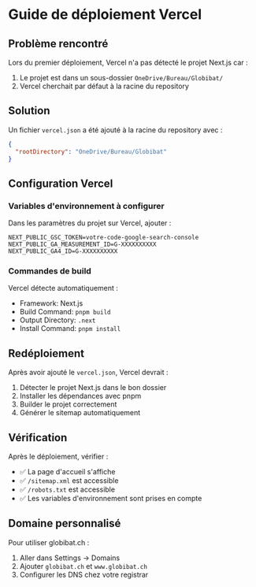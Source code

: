 # Guide de déploiement Vercel

## Problème rencontré

Lors du premier déploiement, Vercel n'a pas détecté le projet Next.js car :
1. Le projet est dans un sous-dossier `OneDrive/Bureau/Globibat/`
2. Vercel cherchait par défaut à la racine du repository

## Solution

Un fichier `vercel.json` a été ajouté à la racine du repository avec :
```json
{
  "rootDirectory": "OneDrive/Bureau/Globibat"
}
```

## Configuration Vercel

### Variables d'environnement à configurer

Dans les paramètres du projet sur Vercel, ajouter :

```
NEXT_PUBLIC_GSC_TOKEN=votre-code-google-search-console
NEXT_PUBLIC_GA_MEASUREMENT_ID=G-XXXXXXXXXX
NEXT_PUBLIC_GA4_ID=G-XXXXXXXXXX
```

### Commandes de build

Vercel détecte automatiquement :
- Framework: Next.js
- Build Command: `pnpm build`
- Output Directory: `.next`
- Install Command: `pnpm install`

## Redéploiement

Après avoir ajouté le `vercel.json`, Vercel devrait :
1. Détecter le projet Next.js dans le bon dossier
2. Installer les dépendances avec pnpm
3. Builder le projet correctement
4. Générer le sitemap automatiquement

## Vérification

Après le déploiement, vérifier :
- ✅ La page d'accueil s'affiche
- ✅ `/sitemap.xml` est accessible
- ✅ `/robots.txt` est accessible
- ✅ Les variables d'environnement sont prises en compte

## Domaine personnalisé

Pour utiliser globibat.ch :
1. Aller dans Settings → Domains
2. Ajouter `globibat.ch` et `www.globibat.ch`
3. Configurer les DNS chez votre registrar